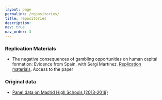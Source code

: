 ```yaml
---
layout: page
permalink: /repositories/
title: repositories
description: 
nav: true
nav_order: 3
---
```

### Replication Materials

- The negative consequences of gambling opportunities on human capital formation: Evidence from Spain, with Sergi Martínez. [Replication materials](http://github.com/marespadafor/replication_gambling). Access to the paper

### Original data
- [Panel data on Madrid High Schools (2013-2018)](https://dataverse.harvard.edu/dataset.xhtml?persistentId=doi:10.7910/DVN/K4NSBK)

